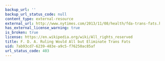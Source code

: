 ```yaml
---
backup_url: ''
backup_url_status_code: null
content_type: external-resource
external_url: http://www.nytimes.com/2013/11/08/health/fda-trans-fats.html?pagewanted=all
has_external_license_warning: true
is_broken: true
license: https://en.wikipedia.org/wiki/All_rights_reserved
title: F. D. A. Ruling Would All but Eliminate Trans Fats
uid: 7ab93cd7-6239-483e-a9c5-f76250ac85af
url_status_code: 403
---
```

